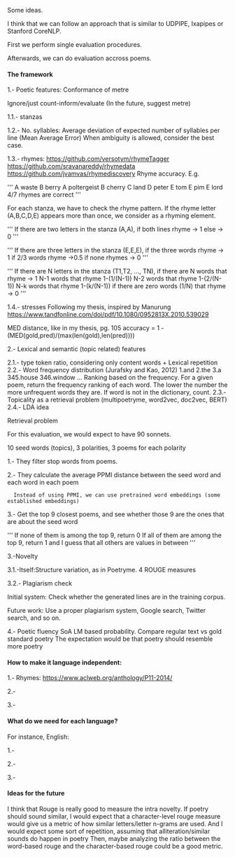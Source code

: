 
Some ideas.

I think that we can follow an approach that is similar to UDPIPE, Ixapipes or Stanford CoreNLP.

First we perform single evaluation procedures.

Afterwards, we can do evaluation accross poems.

#### The framework

1.- Poetic features: Conformance of metre

Ignore/just count-inform/evaluate (In the future, suggest metre)

 1.1.- stanzas

 1.2.- No. syllables:
 Average deviation of expected number of syllables per line (Mean Average Error)
 When ambiguity is allowed, consider the best case.

1.3.- rhymes:
https://github.com/versotym/rhymeTagger
https://github.com/sravanareddy/rhymedata
https://github.com/jvamvas/rhymediscovery
Rhyme accuracy. E.g.

'''
A waste
B berry
A poltergeist
B cherry
C land
D peter
E tom
E pim
E lord
4/7 rhymes are correct
'''

For each stanza, we have to check the rhyme pattern. If the rhyme letter (A,B,C,D,E) appears more than once, we consider as a rhyming element.

'''
If there are two letters in the stanza (A,A),
if both lines rhyme -> 1
else -> 0
'''

'''
If there are three letters in the stanza (E,E,E),
if the three words rhyme -> 1
if 2/3 words rhyme ->0.5
if none rhymes -> 0
'''

'''
If there are N letters in the stanza (T1,T2, ..., TN),
if there are N words that rhyme -> 1
N-1 words that rhyme 1-(1/(N-1))
N-2 words that rhyme 1-(2/(N-1))
N-k words that rhyme 1-(k/(N-1))
if there are zero words (1/N) that rhyme -> 0
'''

1.4.- stresses
Following my thesis, inspired by Manurung
https://www.tandfonline.com/doi/pdf/10.1080/0952813X.2010.539029

MED distance, like in my thesis, pg. 105
accuracy = 1 - (MED(gold,pred)/(max(len(gold),len(pred))))


2.- Lexical and semantic (topic related) features

2.1.- type token ratio, considering only content words + Lexical repetition
2.2.- Word frequency distribution (Jurafsky and Kao, 2012)
1.and
2.the
3.a
345.house
346.window
...
Ranking based on the frequency. For a given poem, return the frequency ranking of each word. The lower the number the more unfrequent words they are. If word is not in the dictionary, count.
2.3.- Topicality as a retrieval problem (multipoetryme, word2vec, doc2vec, BERT)
2.4.- LDA idea

Retrieval problem

For this evaluation, we would expect to have 90 sonnets.

10 seed words (topics), 3 polarities, 3 poems for each polarity

 1.- They filter stop words from poems.

 2.- They calculate the average PPMI distance between the seed word and each word in each poem

      Instead of using PPMI, we can use pretrained word embeddings (some established embeddings)

 3.- Get the top 9 closest poems, and see whether those 9 are the ones that are about the seed word

'''
      If none of them is among the top 9, return 0
      If all of them are among the top 9, return 1
      and I guess that all others are values in between
'''

3.-Novelty

3.1.-Itself:Structure variation, as in Poetryme. 4 ROUGE measures

3.2.- Plagiarism check

Initial system: Check whether the generated lines are in the training corpus.

Future work: Use a proper plagiarism system, Google search, Twitter search, and so on.


4.- Poetic fluency
SoA LM based probability. Compare regular text vs gold standard poetry
The expectation would be that poetry should resemble more poetry




#### How to make it language independent:

1.-
Rhymes: https://www.aclweb.org/anthology/P11-2014/

2.-

3.-


#### What do we need for each language?
For instance, English:

1.-

2.-

3.-

#### Ideas for the future
I think that Rouge is really good to measure the intra novelty.
If poetry should sound similar, I would expect that a character-level rouge measure would give us a metric
 of how similar letters/letter n-grams are used. And I would expect some sort of repetition, assuming that
 alliteration/similar sounds do happen in poetry
Then, maybe analyzing the ratio between the word-based rouge and the character-based rouge could be a good metric.
